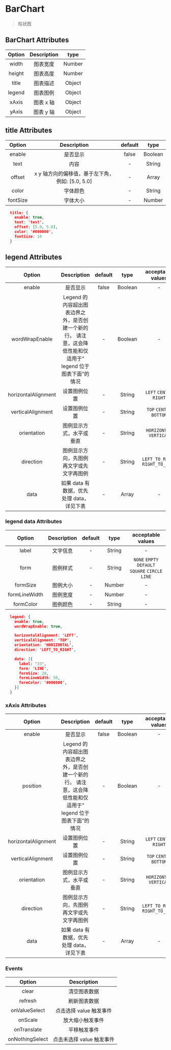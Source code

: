 # BarChart

> 柱状图



## BarChart Attributes

| Option | Description |  type  |
| :----: | :---------: | :----: |
| width  |    图表宽度     | Number |
| height |    图表高度     | Number |
| title  |    图表描述     | Object |
| legend |    图表图例     | Object |
| xAxis  |   图表 x 轴    | Object |
| yAxis  |   图表 y 轴    | Object |


## title Attributes

|  Option  |           Description            | default |  type   |
| :------: | :------------------------------: | :-----: | :-----: |
|  enable  |               是否显示               |  false  | Boolean |
|   text   |                内容                |    -    | String  |
|  offset  | x y 轴方向的偏移值，基于左下角，例如: [5.0, 5.0] |    -    |  Array  |
|  color   |               字体颜色               |    -    | String  |
| fontSize |               字体大小               |    -    | Number  |

```json
  title: {
	enable: true,
	text: 'test',
	offset: [5.0, 5.0],
	color: '#000000',
	fontSize: 10
  }
```

## legend Attributes

|       Option        |               Description                | default |  type   |        acceptable values        |
| :-----------------: | :--------------------------------------: | :-----: | :-----: | :-----------------------------: |
|       enable        |                   是否显示                   |  false  | Boolean |                -                |
|   wordWrapEnable    | Legend 的内容超出图表边界之外，是否创建一个新的行。 请注意，这会降低性能和仅适用于” legend 位于图表下面”的情况 |    -    | Boolean |                -                |
| horizontalAlignment |                  设置图例位置                  |    -    | String  |   `LEFT` `CENTER`    `RIGHT`    |
|  verticalAlignment  |                  设置图例位置                  |    -    | String  |     `TOP` `CENTER` `BOTTOM`     |
|     orientation     |               图例显示方式，水平或垂直               |    -    | String  |     `HORIZONTAL` `VERTICAL`     |
|      direction      |           图例显示方向，先图例再文字或先文字再图例           |    -    | String  | `LEFT_TO_RIGHT` `RIGHT_TO_LEFT` |
|        data         |        如果 data 有数据，优先处理 data，详见下表        |    -    |  Array  |                -                |

### legend data Attributes

|    Option     | Description | default |  type  |            acceptable values             |
| :-----------: | :---------: | :-----: | :----: | :--------------------------------------: |
|     label     |    文字信息     |    -    | String |                    -                     |
|     form      |    图例样式     |    -    | String | `NONE` `EMPTY` `DEFAULT` `SQUARE` `CIRCLE` `LINE` |
|   formSize    |    图例大小     |    -    | Number |                    -                     |
| formLineWidth |    图例宽度     |    -    | Number |                    -                     |
|   formColor   |    图例颜色     |    -    | String |                    -                     |

```json
  legend: {
    enable: true, 
    wordWrapEnable: true,

    horizontalAlignment: 'LEFT',
    verticalAlignment: 'TOP',
    orientation: 'HORIZONTAL',
    direction: 'LEFT_TO_RIGHT',

    data: [{
      label: '33',
      form: 'LINE',
      formSize: 20,
      formLineWidth: 50,
      formColor: '#000000',
    }]
  }
```



### xAxis Attributes 

|       Option        |               Description                | default |  type   |        acceptable values        |
| :-----------------: | :--------------------------------------: | :-----: | :-----: | :-----------------------------: |
|       enable        |                   是否显示                   |  false  | Boolean |                -                |
|      position       | Legend 的内容超出图表边界之外，是否创建一个新的行。 请注意，这会降低性能和仅适用于” legend 位于图表下面”的情况 |    -    | Boolean |                -                |
| horizontalAlignment |                  设置图例位置                  |    -    | String  |   `LEFT` `CENTER`    `RIGHT`    |
|  verticalAlignment  |                  设置图例位置                  |    -    | String  |     `TOP` `CENTER` `BOTTOM`     |
|     orientation     |               图例显示方式，水平或垂直               |    -    | String  |     `HORIZONTAL` `VERTICAL`     |
|      direction      |           图例显示方向，先图例再文字或先文字再图例           |    -    | String  | `LEFT_TO_RIGHT` `RIGHT_TO_LEFT` |
|        data         |        如果 data 有数据，优先处理 data，详见下表        |    -    |  Array  |                -                |



### Events

|     Option      |   Description    |
| :-------------: | :--------------: |
|      clear      |      清空图表数据      |
|     refresh     |      刷新图表数据      |
|  onValueSelect  | 点击选择 value 触发事件  |
|     onScale     |     放大缩小触发事件     |
|   onTranslate   |      平移触发事件      |
| onNothingSelect | 点击未选择 value 触发事件 |
